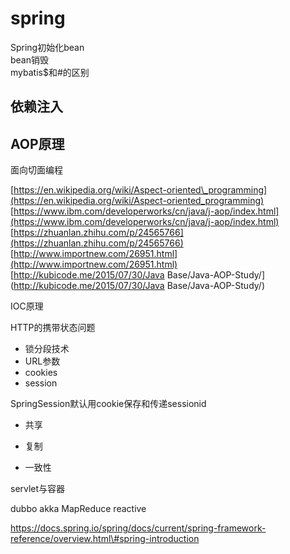# spring

Spring初始化bean  
bean销毁  
mybatis$和\#的区别

## 依赖注入

## AOP原理

面向切面编程

[https://en.wikipedia.org/wiki/Aspect-oriented\_programming](https://en.wikipedia.org/wiki/Aspect-oriented_programming)  
[https://www.ibm.com/developerworks/cn/java/j-aop/index.html](https://www.ibm.com/developerworks/cn/java/j-aop/index.html)  
[https://zhuanlan.zhihu.com/p/24565766](https://zhuanlan.zhihu.com/p/24565766)  
[http://www.importnew.com/26951.html](http://www.importnew.com/26951.html)  
[http://kubicode.me/2015/07/30/Java Base/Java-AOP-Study/](http://kubicode.me/2015/07/30/Java Base/Java-AOP-Study/)

IOC原理

HTTP的携带状态问题

* 锁分段技术
* URL参数
* cookies
* session

SpringSession默认用cookie保存和传递sessionid

* 共享

* 复制

* 一致性

servlet与容器

dubbo
akka
MapReduce
reactive


https://docs.spring.io/spring/docs/current/spring-framework-reference/overview.html\#spring-introduction

